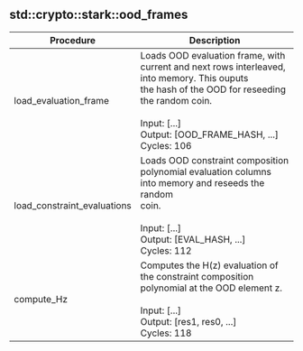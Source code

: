 
## std::crypto::stark::ood_frames
| Procedure | Description |
| ----------- | ------------- |
| load_evaluation_frame | Loads OOD evaluation frame, with current and next rows interleaved, into memory. This ouputs<br />the hash of the OOD for reseeding the random coin.<br /><br />Input: [...]<br />Output: [OOD_FRAME_HASH, ...]<br />Cycles: 106<br /> |
| load_constraint_evaluations | Loads OOD constraint composition polynomial evaluation columns into memory and reseeds the random<br />coin.<br /><br />Input: [...]<br />Output: [EVAL_HASH, ...]<br />Cycles: 112<br /> |
| compute_Hz | Computes the H(z) evaluation of the constraint composition polynomial at the OOD element z.<br /><br />Input: [...]<br />Output: [res1, res0, ...]<br />Cycles: 118<br /> |
